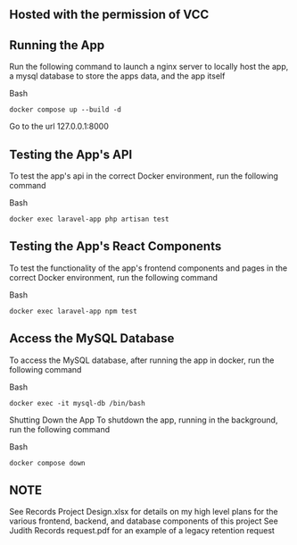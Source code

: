 ## Hosted with the permission of VCC

## Running the App
Run the following command to launch a nginx server to locally host the app, a mysql database to store the apps data, and the app itself

Bash
```
docker compose up --build -d
```

Go to the url 127.0.0.1:8000

## Testing the App's API
To test the app's api in the correct Docker environment, run the following command

Bash
```
docker exec laravel-app php artisan test
```

## Testing the App's React Components
To test the functionality of the app's frontend components and pages in the correct Docker environment, run the following command

Bash
```
docker exec laravel-app npm test
```

## Access the MySQL Database
To access the MySQL database, after running the app in docker, run the following command

Bash
```
docker exec -it mysql-db /bin/bash
```

Shutting Down the App
To shutdown the app, running in the background, run the following command

Bash
```
docker compose down
```

## NOTE
See Records Project Design.xlsx for details on my high level plans for the various frontend, backend, and database components of this project
See Judith Records request.pdf for an example of a legacy retention request
